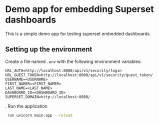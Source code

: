 # Demo app for embedding Superset dashboards

This is a simple demo app for testing superset embedded dashboards.

## Setting up the environment

Create a file named `.env` with the following environment variables:

```
URL_AUTH=http://localhost:8088/api/v1/security/login
URL_GUEST_TOKEN=http://localhost:8088/api/v1/security/guest_token/
USERNAME=<USERNAME>
FIRST_NAMER=<FIRST_NAMER>
LAST_NAME=<LAST_NAME>
DASHBOARD_ID=<DASHBOARD_ID>
SUPERSET_DOMAIN=http://localhost:8088/
```



. Run the application

```bash
 run uvicorn main:app --reload
```
